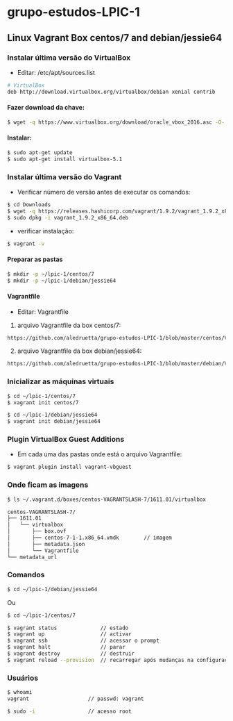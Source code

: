 # grupo-estudos-LPIC-1

## Linux Vagrant Box centos/7 and debian/jessie64

### Instalar última versão do VirtualBox

* Editar: /etc/apt/sources.list

```bash
# VirtualBox
deb http://download.virtualbox.org/virtualbox/debian xenial contrib
```

#### Fazer download da chave:

```bash
$ wget -q https://www.virtualbox.org/download/oracle_vbox_2016.asc -O- | sudo apt-key add -
```

#### Instalar:

```bash
$ sudo apt-get update
$ sudo apt-get install virtualbox-5.1
```

### Instalar última versão do Vagrant

* Verificar número de versão antes de executar os comandos:

```bash
$ cd Downloads
$ wget -q https://releases.hashicorp.com/vagrant/1.9.2/vagrant_1.9.2_x86_64.deb
$ sudo dpkg -i vagrant_1.9.2_x86_64.deb
```

* verificar instalação:

```bash
$ vagrant -v                
```

#### Preparar as pastas

```bash
$ mkdir -p ~/lpic-1/centos/7
$ mkdir -p ~/lpic-1/debian/jessie64
```

#### Vagrantfile

* Editar: Vagrantfile

1. arquivo Vagrantfile da box centos/7:

```bash
https://github.com/aledruetta/grupo-estudos-LPIC-1/blob/master/centos/Vagrantfile
```

2. arquivo Vagrantfile da box debian/jessie64:

```bash
https://github.com/aledruetta/grupo-estudos-LPIC-1/blob/master/debian/Vagrantfile
```

### Inicializar as máquinas virtuais

```bash
$ cd ~/lpic-1/centos/7
$ vagrant init centos/7

$ cd ~/lpic-1/debian/jessie64
$ vagrant init debian/jessie64
```

### Plugin VirtualBox Guest Additions

* Em cada uma das pastas onde está o arquivo Vagrantfile:

```bash
$ vagrant plugin install vagrant-vbguest
```

### Onde ficam as imagens

```bash
$ ls ~/.vagrant.d/boxes/centos-VAGRANTSLASH-7/1611.01/virtualbox

centos-VAGRANTSLASH-7/
├── 1611.01
│   └── virtualbox
│       ├── box.ovf
│       ├── centos-7-1-1.x86_64.vmdk        // imagem
│       ├── metadata.json
│       └── Vagrantfile
└── metadata_url
```

### Comandos

```bash
$ cd ~/lpic-1/debian/jessie64
```

Ou

```bash
$ cd ~/lpic-1/centos/7
```

```bash
$ vagrant status              // estado
$ vagrant up                  // activar
$ vagrant ssh                 // acessar o prompt
$ vagrant halt                // parar
$ vagrant destroy             // destruir
$ vagrant reload --provision  // recarregar após mudanças na configuração
```

### Usuários

```bash
$ whoami
vagrant                   // passwd: vagrant

$ sudo -i                 // acesso root
```
